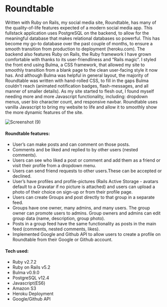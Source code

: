 <h1>Roundtable</h1>

<p> Written with Ruby on Rails, my social media site, Roundtable, has many of the quality-of-life features expected of a modern social media app. This fullstack application uses PostgreSQL on the backend, to allow for the meaningful database that makes relational databases so powerful. This has become my go-to database over the past couple of months, to ensure a smooth transition from production to deployment (heroku.com). The backend also features Ruby on Rails, the Ruby framework I have grown comfortable with thanks to its user-friendliness and “Rails magic”. I styled the front end using Bulma, a CSS framework, that allowed my site to smoothly transition from a blank page to the clean user-facing style it now has. And although Bulma was helpful in general layout, the majority of Roundtable was written with hand-rolled CSS, to fill in the gaps Bulma couldn't reach (animated notification badges, flash-messages, and all manner of smaller details). As my site started to flesh out, I found myself needing more and more Javascript functionality, including: dropdown menus, user bio character count, and responsive navbar. Roundtable uses vanilla Javascript to bring my website to life and allow it to smoothly show the more dynamic features of the site.</p>

![Screenshot (9)](https://user-images.githubusercontent.com/68115763/103695312-5409fb00-4f6a-11eb-89dd-017bdfec881a.png)


<h4>Roundtable features:</h4>
<ul>
  <li>User’s can make posts and can comment on those posts.</li>
  <li>Comments and be liked and replied to by other users (nested comments).</li>
  <li>Users can see who liked a post or comment and add them as a friend or visit their profile from a dropdown menu.</li>
  <li>Users can send friend requests to other users.These can be accepted or declined.</li>
  <li>User’s have profiles and profile-pictures (Rails Active Storage - avatars default to a Gravatar if no picture is attached) and users can upload a photo of their choice on  sign-up or from their profile page.</li>
  <li>Users can create Groups and post directly to that group in a separate feed.</li>
  <li>Groups have one owner, many admins, and many users. The group owner can promote users to admins. Group owners and admins can edit group data (name, description, group photo).</li>
  <li>Posts in a group feed have the same functionality as posts in the main feed (comments, nested comments, likes).</li>
  <li>Implemented Google and Github API to allow users to create a profile on Roundtable from their Google or Github account.</li>
</ul>


<h4>Tech used:</h4>
<ul>
  <li>Ruby v2.7.2</li>
  <li>Ruby on Rails v5.2</li>
  <li>Bulma v0.9.0</li>
  <li>PostgreSQL v12.4</li>
  <li>Javascript(ES6)</li>
  <li>Amazon S3</li>
  <li>Heroku Deployment</li>
  <li>Google/Github API</li>
</ul>
